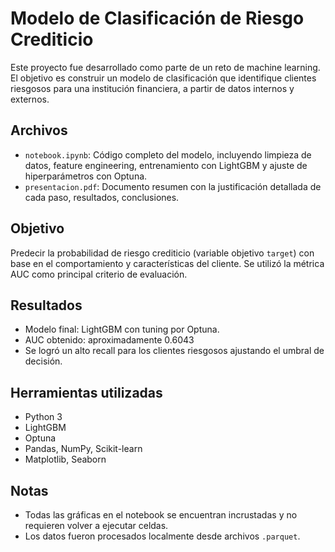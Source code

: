 # Modelo de Clasificación de Riesgo Crediticio

Este proyecto fue desarrollado como parte de un reto de machine learning. El objetivo es construir un modelo de clasificación que identifique clientes riesgosos para una institución financiera, a partir de datos internos y externos.

## Archivos

- `notebook.ipynb`: Código completo del modelo, incluyendo limpieza de datos, feature engineering, entrenamiento con LightGBM y ajuste de hiperparámetros con Optuna.
- `presentacion.pdf`: Documento resumen con la justificación detallada de cada paso, resultados, conclusiones.

## Objetivo

Predecir la probabilidad de riesgo crediticio (variable objetivo `target`) con base en el comportamiento y características del cliente. Se utilizó la métrica AUC como principal criterio de evaluación.

## Resultados

- Modelo final: LightGBM con tuning por Optuna.
- AUC obtenido: aproximadamente 0.6043
- Se logró un alto recall para los clientes riesgosos ajustando el umbral de decisión.

## Herramientas utilizadas

- Python 3
- LightGBM
- Optuna
- Pandas, NumPy, Scikit-learn
- Matplotlib, Seaborn

## Notas

- Todas las gráficas en el notebook se encuentran incrustadas y no requieren volver a ejecutar celdas.
- Los datos fueron procesados localmente desde archivos `.parquet`.

